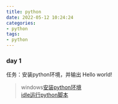 ```yaml
---
title: python
date: 2022-05-12 10:24:24
categories:
- python
tags:
- python
---
```


### day 1

任务：安装python环境，并输出 Hello world!

  > windows[安装python环境](https://www.runoob.com/python/python-install.html)  
    [idle运行python脚本](https://m.php.cn/article/419604.html)	
